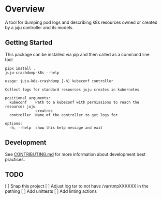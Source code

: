 # Overview

A tool for dumping pod logs and describing k8s resources owned or created by a juju controller and
its models.

## Getting Started

This package can be installed via pip and then called as a command line tool

```
pipx install .
juju-crashdump-k8s --help

usage: juju-k8s-crashdump [-h] kubeconf controller

Collect logs for standard resources juju creates in kubernetes

positional arguments:
  kubeconf    Path to a kubeconf with permissions to reach the resources juju
              creatres
  controller  Name of the controller to get logs for

options:
  -h, --help  show this help message and exit
```

## Development

See [CONTRIBUTING.md](CONTRIBUTING.md) for more information about development best practices.

## TODO

[ ] Snap this project [ ] Adjust log tar to not have /var/tmpXXXXXX in the pathing [ ] Add unittests
[ ] Add linting actions
